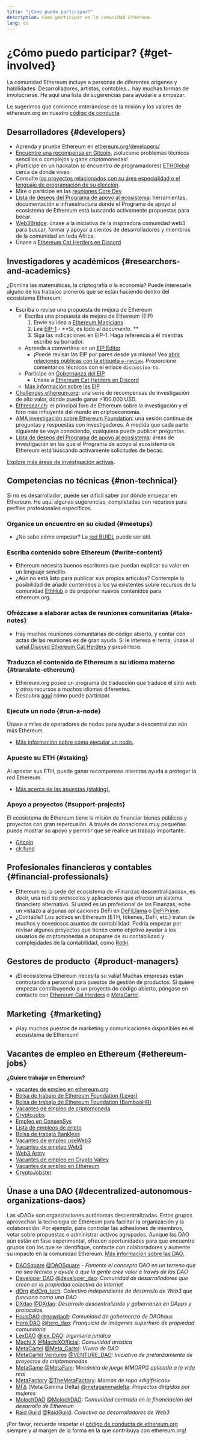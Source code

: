 ```yaml
---
title: "¿Cómo puedo participar?"
description: Cómo participar en la comunidad Ethereum.
lang: es
---
```


# ¿Cómo puedo participar? {#get-involved}

La comunidad Ethereum incluye a personas de diferentes orígenes y habilidades. Desarrolladores, artistas, contables... hay muchas formas de involucrarse. He aquí una lista de sugerencias para ayudarle a empezar.

Le sugerimos que comience enterándose de la misión y los valores de ethereum.org en nuestro [código de conducta](/community/code-of-conduct).

## Desarrolladores <Emoji text=":computer:" size={1} /> {#developers}

- Aprenda y pruebe Ethereum en [ethereum.org/developers/](/developers/)
- [Encuentre una recompensa en Gitcoin](https://gitcoin.co/), ¡solucione problemas técnicos sencillos o complejos y gane criptomonedas!
- ¡Participe en un hackaton (o encuentro de programadores) [ETHGlobal](http://ethglobal.co/) cerca de donde viveo
- Consulte [los proyectos relacionados con su área especialidad o el lenguaje de programación de su elección](/developers/docs/programming-languages/).
- Mire o participe en las [reuniones Core Dev](https://www.youtube.com/@EthereumProtocol)
- [Lista de deseos del Programa de apoyo al ecosistema](https://esp.ethereum.foundation/wishlist/): herramientas, documentación e infraestructura donde el Programa de apoyo al ecosistema de Ethereum está buscando activamente propuestas para becar.
- [Web3Bridge](https://www.web3bridge.com/): únase a la iniciativa de la inspiradora comunidad web3 para buscar, formar y apoyar a cientos de desarrolladores y miembros de la comunidad en toda África.
- Únase a [Ethereum Cat Herders en Discord](https://discord.io/EthCatHerders)

## Investigadores y académicos <Emoji text=":mag:" size={1} /> {#researchers-and-academics}

¿Domina las matemáticas, la criptografía o la economía? Puede interesarle alguno de los trabajos pioneros que se están haciendo dentro del ecosistema Ethereum:

- Escriba o revise una propuesta de mejora de Ethereum
  - Escriba una propuesta de mejora de Ethereum (EIP)
    1. Envíe su idea a [Ethereum Magicians](https://ethereum-magicians.org)
    2. Lea [EIP-1](https://eips.ethereum.org/EIPS/eip-1) - **Sí, es _todo el documento_. **
    3. Siga las indicaciones en EIP-1. Haga referencia a él mientras escribe su borrador.
  - Aprenda a convertirse en un [EIP Editor](https://eips.ethereum.org/EIPS/eip-5069)
    - ¡Puede revisar las EIP por pares desde ya mismo! Vea [abrir relaciones públicas con la etiqueta `e-review`](https://github.com/ethereum/EIPs/pulls?q=is%3Apr+is%3Aopen+label%3Ae-review). Proporcione comentarios técnicos con el enlace `discussion-to`.
  - Participe en [Gobernanza del EIP](https://github.com/ethereum-cat-herders/EIPIP)
    - Únase a [Ethereum Cat Herders en Discord](https://discord.io/EthCatHerders)
  - [Más información sobre las EIP](/eips/)
- [Challenges.ethereum.org](https://challenges.ethereum.org/): una serie de recompensas de investigación de alto valor, donde puede ganar >100.000 USD.
- [Ethresear.ch](https://ethresear.ch): el principal foro de Ethereum sobre la investigación y el foro más influyente del mundo en criptoeconomía.
- [AMA investigación sobre Ethereum Foundation](https://old.reddit.com/r/ethereum/comments/vrx9xe/ama_we_are_ef_research_pt_8_07_july_2022): una sesión continua de preguntas y respuestas con investigadores. A medida que cada parte siguiente se vaya conociendo, cualquiera puede publicar preguntas.
- [Lista de deseos del Programa de apoyo al ecosistema](https://esp.ethereum.foundation/wishlist/): áreas de investigación en las que el Programa de apoyo al ecosistema de Ethereum está buscando activamente solicitudes de becas.

[Explore más áreas de investigación activas](/community/research/).

## Competencias no técnicas <Emoji text=":briefcase:" size={1} /> {#non-technical}

Si no es desarrollador, puede ser difícil saber por dónde empezar en Ethereum. He aquí algunas sugerencias, completadas con recursos para perfiles profesionales específicos.

### Organice un encuentro en su ciudad {#meetups}

- ¿No sabe cómo empezar? La [red BUIDL](https://consensys.net/developers/buidlnetwork/) puede ser útil.

### Escriba contenido sobre Ethereum {#write-content}

- Ethereum necesita buenos escritores que puedan explicar su valor en un lenguaje sencillo.
- ¿Aún no está listo para publicar sus propios artículos? Contemple la posibilidad de añadir contenidos a los ya existentes sobre recursos de la comunidad [EthHub](/contributing/) o de proponer nuevos contenidos para ethereum.org.

### Ofrézcase a elaborar actas de reuniones comunitarias {#take-notes}

- Hay muchas reuniones comunitarias de código abierto, y contar con actas de las reuniones es de gran ayuda. Si le interesa el tema, únase al [ canal Discord Ethereum Cat Herders](https://discord.com/invite/Nz6rtfJ8Cu) y preséntese.

### Traduzca el contenido de Ethereum a su idioma materno {#translate-ethereum}

- Ethereum.org posee un programa de traducción que traduce el sitio web y otros recursos a muchos idiomas diferentes.
- Descubra [aquí](/contributing/translation-program) cómo puede participar.

### Ejecute un nodo {#run-a-node}

Únase a miles de operadores de nodos para ayudar a descentralizar aún más Ethereum.

- [Más información sobre cómo ejecutar un nodo.](/developers/docs/nodes-and-clients/run-a-node/)

### Apueste su ETH {#staking}

Al apostar sus ETH, puede ganar recompensas mientras ayuda a proteger la red Ethereum.

- [Más acerca de las apuestas (staking).](/staking/)

### Apoyo a proyectos {#support-projects}

El ecosistema de Ethereum tiene la misión de financiar bienes públicos y proyectos con gran repercusión. A través de donaciones muy pequeñas puede mostrar su apoyo y permitir que se realice un trabajo importante.

- [Gitcoin](https://gitcoin.co/fund)
- [clr.fund](https://clr.fund/#/about)

## Profesionales financieros y contables <Emoji text=":chart_with_upwards_trend:" size={1} /> {#financial-professionals}

- Ethereum es la sede del ecosistema de «Finanzas descentralizadas», es decir, una red de protocolos y aplicaciones que ofrecen un sistema financiero alternativo. Si usted es un profesional de las Finanzas, eche un vistazo a algunas aplicaciones DeFi en [DeFiLlama](https://defillama.com/) o [DeFiPrime](https://defiprime.com).
- ¿Contable? Los activos en Ethereum (ETH, tókenes, DeFi, etc.) tratan de muchos y novedosos asuntos de contabilidad. Podría empezar por revisar algunos proyectos que tienen como objetivo ayudar a los usuarios de criptomonedas a ocuparse de su contabilidad y complejidades de la contabilidad, como [Rotki](https://rotki.com/).

## Gestores de producto <Emoji text=":fountain_pen:" size={1} />‍ {#product-managers}

- ¡El ecosistema Ethereum necesita su valía! Muchas empresas están contratando a personal para puestos de gestión de productos. Si quiere empezar contribuyendo a un proyecto de código abierto, póngase en contacto con [Ethereum Cat Herders](https://discord.com/invite/Nz6rtfJ8Cu) o [MetaCartel](https://www.metacartel.org/).

## Marketing <Emoji text=":megaphone:" size={1} />‍ {#marketing}

- ¡Hay muchos puestos de marketing y comunicaciones disponibles en el ecosistema de Ethereum!

## Vacantes de empleo en Ethereum {#ethereum-jobs}

**¿Quiere trabajar en Ethereum?**

- [vacantes de empleo en ethereum.org](/about/#open-jobs)
- [Bolsa de trabajo de Ethereum Foundation (Lever)](https://jobs.lever.co/ethereumfoundation)
- [Bolsa de trabajo de Ethereum Foundation (BambooHR)](https://ethereum.bamboohr.com/jobs/)
- [Vacantes de empleo de criptomoneda](https://cryptocurrencyjobs.co/ethereum/)
- [Crypto.jobs](https://crypto.jobs/)
- [Empleo en ConsenSys](https://consensys.net/careers/)
- [Lista de empleos de cripto](https://cryptojobslist.com/ethereum-jobs)
- [Bolsa de trabajo Bankless](https://pallet.xyz/list/bankless/jobs)
- [Vacantes de empleo useWeb3](https://www.useweb3.xyz/jobs)
- [Vacantes de empleo Web3](https://web3.career)
- [Web3 Army](https://web3army.xyz/)
- [Vacantes de empleo en Crypto Valley](https://cryptovalley.jobs/)
- [Vacantes de empleo en Ethereum](https://startup.jobs/ethereum-jobs)
- [CryptoJobster](https://cryptojobster.com/tag/ethereum/)

## Únase a una DAO {#decentralized-autonomous-organizations-daos}

Las «DAO» son organizaciones autónomas descentralizadas. Estos grupos aprovechan la tecnología de Ethereum para facilitar la organización y la colaboración. Por ejemplo, para controlar las adhesiones de miembros, votar sobre propuestas o administrar activos agrupados. Aunque las DAO aún están en fase experimental, ofrecen oportunidades para que encuentre grupos con los que se identifique, contacte con colaboradores y aumente su impacto en la comunidad Ethereum. [Más información sobre las DAO.](/dao/)

- [DAOSquare](https://www.daosquare.io) [@DAOSquare](https://twitter.com/DAOSquare) - _Fomente el concepto DAO en un terreno que no sea técnico y ayude a que la gente cree valor a través de las DAO_
- [Developer DAO](https://www.developerdao.com/) [@developer_dao](https://twitter.com/developer_dao): _Comunidad de desarrolladores que creen en la propiedad colectiva de Internet_
- [dOrg](https://dOrg.tech) [@dOrg_tech](https://twitter.com/dOrg_tech): _Colectivo independiente de desarrollo de Web3 que funciona como una DAO_
- [DXdao](https://DXdao.eth.link/) [@DXdao](https://twitter.com/DXdao_): _Desarrollo descentralizado y gobernanza en DApps y protocolos._
- [HausDAO](https://daohaus.club) [@nowdaoit](https://twitter.com/nowdaoit): _Comunidad de gobernanza de DAOhaus_
- [Hero DAO](https://herodao.org/) [@hero_dao](https://twitter.com/hero_dao): _Franquicia de imágenes superhero de propiedad comunitaria_
- [LexDAO](https://lexdao.coop) [@lex_DAO](https://twitter.com/lex_DAO): _Ingeniería jurídica_
- [Machi X](https://machix.com) [@MachiXOfficial](https://twitter.com/MachiXOfficial): _Comunidad artística_
- [MetaCartel](https://metacartel.org) [@Meta_Cartel](https://twitter.com/Meta_Cartel): _Vivero de DAO_
- [MetaCartel Ventures](https://metacartel.xyz) [@VENTURE_DAO](https://twitter.com/VENTURE_DAO): _Iniciativa de prelanzamiento de proyectos de criptomonedas_
- [MetaGame](https://metagame.wtf) [@MetaFam](https://twitter.com/MetaFam): _Mecánica de juego MMORPG aplicada a la vida real_
- [MetaFactory](https://metafactory.ai) [@TheMetaFactory](https://twitter.com/TheMetaFactory): _Marcas de ropa «digifísicas»_
- [ΜΓΔ](https://metagammadelta.com/) (Meta Gamma Delta) [@metagammadelta](https://twitter.com/metagammadelta): _Proyectos dirigidos por mujeres_
- [MolochDAO](https://molochdao.com) [@MolochDAO](https://twitter.com/MolochDAO): _Comunidad centrada en la financiación del desarrollo de Ethereum_
- [Raid Guild](https://raidguild.org) [@RaidGuild](https://twitter.com/RaidGuild): _Colectivo de desarrolladores de Web3_

¡Por favor, recuerde respetar el [código de conducta de ethereum.org](/community/code-of-conduct) siempre y al margen de la forma en la que contribuya con ethereum.org!
